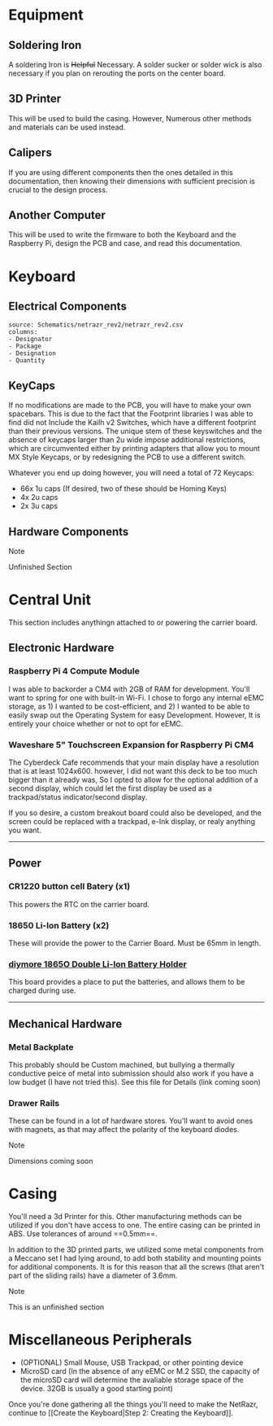# Equipment
## Soldering Iron
A soldering Iron is ~~Helpful~~ Necessary. A solder sucker or solder wick is also necessary if you plan on rerouting the ports on the center board.

## 3D Printer
This will be used to build the casing. However, Numerous other methods and materials can be used instead.

## Calipers
If you are using different components then the ones detailed in this documentation, then knowing their dimensions with sufficient precision is crucial to the design process.

## Another Computer
This will be used to write the firmware to both the Keyboard and the Raspberry Pi, design the PCB and case, and read this documentation.

# Keyboard
## Electrical Components

```csvtable
source: Schematics/netrazr_rev2/netrazr_rev2.csv
columns:
- Designator
- Package
- Designation
- Quantity
```

## KeyCaps

If no modifications are made to the PCB, you will have to make your own spacebars. This is due to the fact that the Footprint libraries I was able to find did not Include the Kailh v2 Switches, which have a different footprint than their previous versions. The unique stem of these keyswitches and the absence of keycaps larger than 2u wide impose additional restrictions, which are circumvented either by printing adapters that allow you to mount MX Style Keycaps, or by redesigning the PCB to use a different switch.

Whatever you end up doing however, you will need a total of 72 Keycaps:
- 66x 1u caps (If desired, two of these should be Homing Keys)
- 4x 2u caps
- 2x 3u caps
## Hardware Components

>[!NOTE]
>Unfinished Section


# Central Unit
This section includes anythingn attached to or powering the carrier board.
## Electronic Hardware
### Raspberry Pi 4 Compute Module
I was able to backorder a CM4 with 2GB of RAM for development. You'll want to spring for one with built-in Wi-Fi. I chose to forgo any internal eEMC storage, as 1) I wanted to be cost-efficient, and 2) I wanted to be able to easily swap out the Operating System for easy Development. However, It is entirely your choice whether or not to opt for eEMC.

### Waveshare 5" Touchscreen Expansion for Raspberry Pi CM4
The Cyberdeck Cafe recommends that your main display have a resolution that is at least 1024x600. however, I did not want this deck to be too much bigger than it already was, So I opted to allow for the optional addition of a second display, which could let the first display be used as a trackpad/status indicator/second display.

If you so desire, a custom breakout board could also be developed, and the screen could be replaced with a trackpad, e-Ink display, or realy anything you want. 

---
## Power
### CR1220 button cell Batery (x1)
This powers the RTC on the carrier board.

### 18650 Li-Ion Battery (x2)
These will provide the power to the Carrier Board. Must be 65mm in length.

### [diymore 1865O Double Li-Ion Battery Holder](https://www.amazon.com/Diymore-Lithium-Battery-Charging-Arduino/dp/B07SZKNST4?th=1)
This board provides a place to put the batteries, and allows them to be charged during use.

---
## Mechanical Hardware
### Metal Backplate
This probably should be Custom machined, but bullying a thermally conductive peice of metal into submission should also work if you have a low budget (I have not tried this). See this file for Details (link coming soon)

### Drawer Rails
These can be found in a lot of hardware stores. You'll want to avoid ones with magnets, as that may affect the polarity of the keyboard diodes.
>[!note]
>Dimensions coming soon

# Casing
You'll need a 3d Printer for this. Other manufacturing methods can be utilized if you don't have access to one. The entire casing can be printed in ABS. Use tolerances of around ==0.5mm==.

In addition to the 3D printed parts, we utilized some metal components from a Meccano set I had lying around, to add both stability and mounting points for additional components. It is for this reason that all the screws (that aren't part of the sliding rails) have a diameter of 3.6mm.

>[!NOTE]
>This is an unfinished section


# Miscellaneous Peripherals
- (OPTIONAL) Small Mouse, USB Trackpad, or other pointing device
- MicroSD card (In the absence of any eEMC or M.2 SSD, the capacity of the microSD card will determine the avaliable storage space of the device. 32GB is usually a good starting point)

Once you're done gathering all the things you'll need to make the NetRazr, continue to [[Create the Keyboard|Step 2: Creating the Keyboard]].